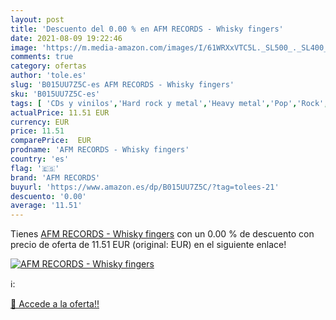 ```yaml
---
layout: post
title: 'Descuento del 0.00 % en AFM RECORDS - Whisky fingers'
date: 2021-08-09 19:22:46
image: 'https://m.media-amazon.com/images/I/61WRXxVTC5L._SL500_._SL400_.jpg'
comments: true
category: ofertas
author: 'tole.es'
slug: 'B015UU7Z5C-es AFM RECORDS - Whisky fingers'
sku: 'B015UU7Z5C-es'
tags: [ 'CDs y vinilos','Hard rock y metal','Heavy metal','Pop','Rock','afm records','whisky', ]
actualPrice: 11.51 EUR
currency: EUR
price: 11.51
comparePrice:  EUR
prodname: 'AFM RECORDS - Whisky fingers'
country: 'es'
flag: '🇪🇸'
brand: 'AFM RECORDS'
buyurl: 'https://www.amazon.es/dp/B015UU7Z5C/?tag=tolees-21'
descuento: '0.00'
average: '11.51'
---
```


Tienes [AFM RECORDS - Whisky fingers](https://www.amazon.es/dp/B015UU7Z5C/?tag=tolees-21) con un 0.00 % de descuento con precio de oferta de 11.51 EUR (original:  EUR) en el siguiente enlace!

[![AFM RECORDS - Whisky fingers](https://m.media-amazon.com/images/I/61WRXxVTC5L._SL500_._SL400_.jpg)](https://www.amazon.es/dp/B015UU7Z5C/?tag=tolees-21)

ℹ️:


[🛒 Accede a la oferta!!](https://www.amazon.es/dp/B015UU7Z5C/?tag=tolees-21)
